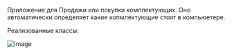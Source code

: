 Приложение для Продажи или покупки комплектующих. Оно автоматически определяет какие копмлектующие стоят в компьюетере. 

Реализованные классы:

  ![image](https://user-images.githubusercontent.com/123190998/219900336-2604dc42-44c5-4529-b949-b1213e8b8f81.png)

   
